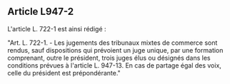 Article L947-2
----
L'article L. 722-1 est ainsi rédigé :

"Art. L. 722-1. - Les jugements des tribunaux mixtes de commerce sont rendus,
sauf dispositions qui prévoient un juge unique, par une formation comprenant,
outre le président, trois juges élus ou désignés dans les conditions prévues à
l'article L. 947-13. En cas de partage égal des voix, celle du président est
prépondérante."
